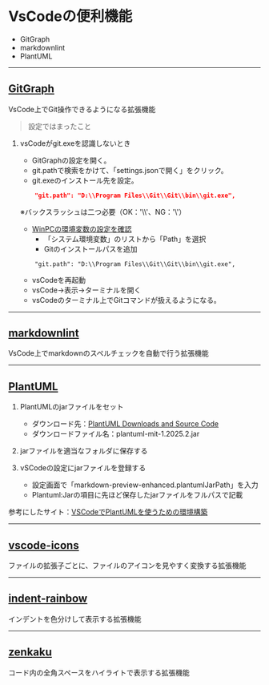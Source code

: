 
# VsCodeの便利機能

* GitGraph
* markdownlint
* PlantUML

---

## [GitGraph](https://marketplace.visualstudio.com/items?itemName=mhutchie.git-graph)

VsCode上でGit操作できるようになる拡張機能

> 設定ではまったこと

1. vsCodeがgit.exeを認識しないとき

   * GitGraphの設定を開く。
   * git.pathで検索をかけて、「settings.jsonで開く」をクリック。
   * git.exeのインストール先を設定。

    ```settings.json
        "git.path": "D:\\Program Files\\Git\\Git\\bin\\git.exe",
    ```

    ※バックスラッシュは二つ必要（OK：'\\\\'、NG：'\\'）

    * [WinPCの環境変数の設定を確認](https://terakoya.sejuku.net/question/detail/35391)
      * 「システム環境変数」のリストから「Path」を選択
      * Gitのインストールパスを追加

    ```システム環境変数
        "git.path": "D:\\Program Files\\Git\\Git\\bin\\git.exe",
    ```

    * vsCodeを再起動
    * vsCode->表示->ターミナルを開く
    * vsCodeのターミナル上でGitコマンドが扱えるようになる。

---

## [markdownlint](https://marketplace.visualstudio.com/items?itemName=DavidAnson.vscode-markdownlint)

VsCode上でmarkdownのスペルチェックを自動で行う拡張機能

---

## [PlantUML](https://marketplace.visualstudio.com/items?itemName=jebbs.plantuml)

1. PlantUMLのjarファイルをセット
    * ダウンロード先：[PlantUML Downloads and Source Code](https://plantuml.com/ja/download)
    * ダウンロードファイル名：plantuml-mit-1.2025.2.jar

2. jarファイルを適当なフォルダに保存する
3. vSCodeの設定にjarファイルを登録する
   * 設定画面で「markdown-preview-enhanced.plantumlJarPath」を入力
   * Plantuml:Jarの項目に先ほど保存したjarファイルをフルパスで記載

参考にしたサイト：[VSCodeでPlantUMLを使うための環境構築](https://overworker.hatenablog.jp/entry/2024/02/17/231225)

---

## [vscode-icons](https://marketplace.visualstudio.com/items?itemName=vscode-icons-team.vscode-icons)

ファイルの拡張子ごとに、ファイルのアイコンを見やすく変換する拡張機能

---

## [indent-rainbow](https://marketplace.visualstudio.com/items?itemName=oderwat.indent-rainbow)

インデントを色分けして表示する拡張機能

---

## [zenkaku](https://marketplace.visualstudio.com/items?itemName=mosapride.zenkaku)

コード内の全角スペースをハイライトで表示する拡張機能
